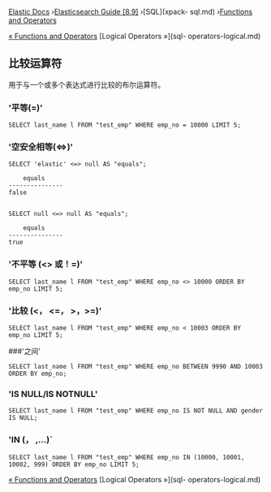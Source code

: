 

[Elastic Docs](/guide/) ›[Elasticsearch Guide [8.9]](index.md) ›[SQL](xpack-
sql.md) ›[Functions and Operators](sql-functions.md)

[« Functions and Operators](sql-functions.md) [Logical Operators »](sql-
operators-logical.md)

## 比较运算符

用于与一个或多个表达式进行比较的布尔运算符。

### '平等(=)'

    
    
    SELECT last_name l FROM "test_emp" WHERE emp_no = 10000 LIMIT 5;

### '空安全相等(<=>)'

    
    
    SELECT 'elastic' <=> null AS "equals";
    
        equals
    ---------------
    false
    
    
    SELECT null <=> null AS "equals";
    
        equals
    ---------------
    true

### '不平等 (<> 或！=)'

    
    
    SELECT last_name l FROM "test_emp" WHERE emp_no <> 10000 ORDER BY emp_no LIMIT 5;

### '比较 (<， <=， >，>=)'

    
    
    SELECT last_name l FROM "test_emp" WHERE emp_no < 10003 ORDER BY emp_no LIMIT 5;

###'之间'

    
    
    SELECT last_name l FROM "test_emp" WHERE emp_no BETWEEN 9990 AND 10003 ORDER BY emp_no;

### 'IS NULL/IS NOTNULL'

    
    
    SELECT last_name l FROM "test_emp" WHERE emp_no IS NOT NULL AND gender IS NULL;

### 'IN (<value1><value2>， ,...)`

    
    
    SELECT last_name l FROM "test_emp" WHERE emp_no IN (10000, 10001, 10002, 999) ORDER BY emp_no LIMIT 5;

[« Functions and Operators](sql-functions.md) [Logical Operators »](sql-
operators-logical.md)
